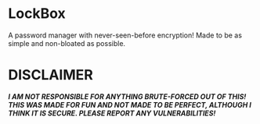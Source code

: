 # LockBox
A password manager with never-seen-before encryption! Made to be as simple and non-bloated as possible.
# **DISCLAIMER**

***I AM NOT RESPONSIBLE FOR ANYTHING BRUTE-FORCED OUT OF THIS! THIS WAS MADE FOR FUN AND NOT MADE TO BE PERFECT, ALTHOUGH I THINK IT IS SECURE. PLEASE REPORT ANY VULNERABILITIES!***
